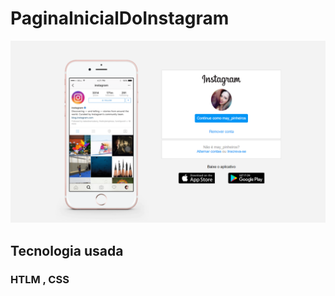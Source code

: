 # PaginaInicialDoInstagram 

<img src="https://github.com/maypinheiro/PaginaInicialDoInstagram/blob/main/img/insta.PNG" width="800">

##  Tecnologia usada
 ### HTLM , CSS
